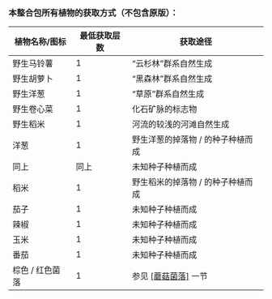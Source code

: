 ### 本整合包所有植物的获取方式（不包含原版）：

| 植物名称/图标   | 最低获取层数 | 获取途径                                                     |
| --------------- | ------------ | ------------------------------------------------------------ |
| 野生马铃薯      | 1            | “云杉林”群系自然生成                                         |
| 野生胡萝卜      | 1            | “黑森林”群系自然生成                                         |
| 野生洋葱        | 1            | “草原”群系自然生成                                           |
| 野生卷心菜      | 1            | 化石矿脉的标志物                                             |
| 野生稻米        | 1            | 河流的较浅的河滩自然生成                                     |
| 洋葱            | 1            | 野生洋葱的掉落物 / 的种子种植而成                            |
| 同上            | 同上         | 未知种子种植而成                                             |
| 稻米            | 1            | 野生稻米的掉落物 / 的种子种植而成                            |
| 茄子            | 1            | 未知种子种植而成                                             |
| 辣椒            | 1            | 未知种子种植而成                                             |
| 玉米            | 1            | 未知种子种植而成                                             |
| 番茄            | 1            | 未知种子种植而成                                             |
| 棕色 / 红色菌落 | 1            | 参见 [[蘑菇菌落]](https://axty666.github.io/OOLWIKI/task/one.html#%E5%85%B6%E5%AE%9E%E4%B9%9F%E6%B2%A1%E6%9C%89%E6%88%91%E6%83%B3%E7%9A%84%E9%82%A3%E4%B9%88%E9%9A%BE%E5%98%9B) 一节 |
